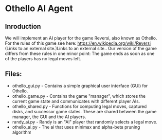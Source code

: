 Othello AI Agent
===
Inroduction
---
We will implement an AI player for the game Reversi, also known as Othello. 
For the rules of this game see here: https://en.wikipedia.org/wiki/Reversi (Links to an external site.)Links to an external site.. Our version of the game differs from these rules in one minor point: The game ends as soon as one of the players has no legal moves left. 

Files: 
---
* othello_gui.py - Contains a simple graphical user interface (GUI) for Othello. 
* othello_game.py - Contains the game "manager", which stores the current game state and communicates with different player AIs. 
* othello_shared.py - Functions for computing legal moves, captured disks, and successor game states. These are shared between the game manager, the GUI and the AI players. 
* randy_ai.py - Randy is an "AI" player that randomly selects a legal move.
* othello_ai.py - The ai that uses minimax and alpha-beta pruning algorithm
